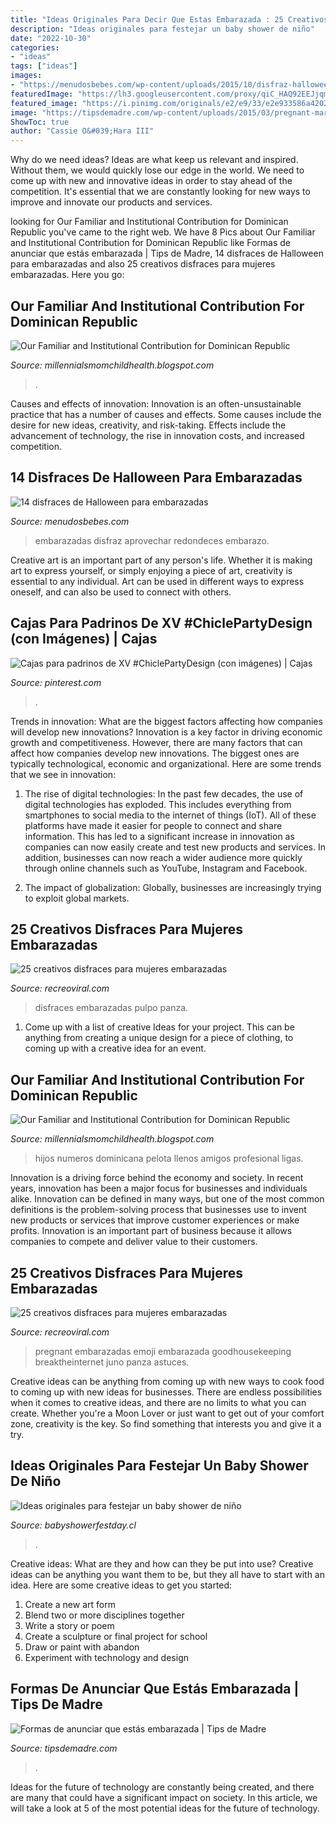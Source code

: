 ```yaml
---
title: "Ideas Originales Para Decir Que Estas Embarazada : 25 Creativos Disfraces Para Mujeres Embarazadas"
description: "Ideas originales para festejar un baby shower de niño"
date: "2022-10-30"
categories:
- "ideas"
tags: ["ideas"]
images:
- "https://menudosbebes.com/wp-content/uploads/2015/10/disfraz-halloween-aprovechar-tripa.jpg"
featuredImage: "https://lh3.googleusercontent.com/proxy/qiC_HAQ92EEJjqmOMBSKdBkxb9Kgzp9HZYmxQPXTvqf4onqTAHWWPSYo8hNHZyxvymOtixu40lUCNCMsYXBguQkfHa8=w1200-h630-n-k-no-nu"
featured_image: "https://i.pinimg.com/originals/e2/e9/33/e2e933586a42026ea1c1f5c17a9bf231.jpg"
image: "https://tipsdemadre.com/wp-content/uploads/2015/03/pregnant-marco.jpg"
ShowToc: true
author: "Cassie O&#039;Hara III"
---
```



Why do we need ideas?
Ideas are what keep us relevant and inspired. Without them, we would quickly lose our edge in the world. We need to come up with new and innovative ideas in order to stay ahead of the competition. It's essential that we are constantly looking for new ways to improve and innovate our products and services.

	

		
looking for Our Familiar and Institutional Contribution for Dominican Republic you've came to the right web. We have 8 Pics about Our Familiar and Institutional Contribution for Dominican Republic like Formas de anunciar que estás embarazada | Tips de Madre, 14 disfraces de Halloween para embarazadas and also 25 creativos disfraces para mujeres embarazadas. Here you go:
		
    
## Our Familiar And Institutional Contribution For Dominican Republic

<img loading=lazy src="https://lh5.googleusercontent.com/proxy/yvvKM9Xgc0YxDnOoF25fbvOGFMX4rJ3Bl9nnR--dTGHcyRyyQ6f_KVlwDvcDPzy5H78kQ24vpGKZpYztLnnA9acWHUI=w1200-h630-n-k-no-nu" onerror="this.onerror=null;this.src='https://tse1.mm.bing.net/th?id=OIP.D7WvbT0u-unrxZruN8KKpAHaFj&amp;pid=15.1';" alt="Our Familiar and Institutional Contribution for Dominican Republic">

_Source: millennialsmomchildhealth.blogspot.com_

>. 

	

Causes and effects of innovation:
Innovation is an often-unsustainable practice that has a number of causes and effects. Some causes include the desire for new ideas, creativity, and risk-taking. Effects include the advancement of technology, the rise in innovation costs, and increased competition.

    
## 14 Disfraces De Halloween Para Embarazadas

<img loading=lazy src="https://menudosbebes.com/wp-content/uploads/2015/10/disfraz-halloween-aprovechar-tripa.jpg" onerror="this.onerror=null;this.src='https://tse2.mm.bing.net/th?id=OIP.azbFzo68ku6UeBqVfxY7TAHaE8&amp;pid=15.1';" alt="14 disfraces de Halloween para embarazadas">

_Source: menudosbebes.com_

>embarazadas disfraz aprovechar redondeces embarazo. 

	

Creative art is an important part of any person's life. Whether it is making art to express yourself, or simply enjoying a piece of art, creativity is essential to any individual. Art can be used in different ways to express oneself, and can also be used to connect with others.

    
## Cajas Para Padrinos De XV #ChiclePartyDesign (con Imágenes) | Cajas

<img loading=lazy src="https://i.pinimg.com/originals/e2/e9/33/e2e933586a42026ea1c1f5c17a9bf231.jpg" onerror="this.onerror=null;this.src='https://tse2.mm.bing.net/th?id=OIP.NtLr-L-rU1jdUNuQ7hqiNAHaJ4&amp;pid=15.1';" alt="Cajas para padrinos de XV #ChiclePartyDesign (con imágenes) | Cajas">

_Source: pinterest.com_

>. 

	

Trends in innovation: What are the biggest factors affecting how companies will develop new innovations?
Innovation is a key factor in driving economic growth and competitiveness. However, there are many factors that can affect how companies develop new innovations. The biggest ones are typically technological, economic and organizational. Here are some trends that we see in innovation:
1. The rise of digital technologies: In the past few decades, the use of digital technologies has exploded. This includes everything from smartphones to social media to the internet of things (IoT). All of these platforms have made it easier for people to connect and share information. This has led to a significant increase in innovation as companies can now easily create and test new products and services. In addition, businesses can now reach a wider audience more quickly through online channels such as YouTube, Instagram and Facebook.

2. The impact of globalization: Globally, businesses are increasingly trying to exploit global markets.

    
## 25 Creativos Disfraces Para Mujeres Embarazadas

<img loading=lazy src="https://www.recreoviral.com/wp-content/uploads/2015/10/Creativos-disfraces-para-mujeres-embarazadas-110.jpg" onerror="this.onerror=null;this.src='https://tse3.mm.bing.net/th?id=OIP.qBJHsdbrraXxZgFWuuW_JQHaKp&amp;pid=15.1';" alt="25 creativos disfraces para mujeres embarazadas">

_Source: recreoviral.com_

>disfraces embarazadas pulpo panza. 

	

1. Come up with a list of creative Ideas for your project. This can be anything from creating a unique design for a piece of clothing, to coming up with a creative idea for an event.

    
## Our Familiar And Institutional Contribution For Dominican Republic

<img loading=lazy src="https://lh3.googleusercontent.com/proxy/qiC_HAQ92EEJjqmOMBSKdBkxb9Kgzp9HZYmxQPXTvqf4onqTAHWWPSYo8hNHZyxvymOtixu40lUCNCMsYXBguQkfHa8=w1200-h630-n-k-no-nu" onerror="this.onerror=null;this.src='https://tse1.mm.bing.net/th?id=OIP.d-pn2nCvKv1byJQCALtrLQHaFj&amp;pid=15.1';" alt="Our Familiar and Institutional Contribution for Dominican Republic">

_Source: millennialsmomchildhealth.blogspot.com_

>hijos numeros dominicana pelota llenos amigos profesional ligas. 

	

Innovation is a driving force behind the economy and society. In recent years, innovation has been a major focus for businesses and individuals alike. Innovation can be defined in many ways, but one of the most common definitions is the problem-solving process that businesses use to invent new products or services that improve customer experiences or make profits. Innovation is an important part of business because it allows companies to compete and deliver value to their customers.

    
## 25 Creativos Disfraces Para Mujeres Embarazadas

<img loading=lazy src="https://www.recreoviral.com/wp-content/uploads/2015/10/Creativos-disfraces-para-mujeres-embarazadas-12.jpg" onerror="this.onerror=null;this.src='https://tse1.mm.bing.net/th?id=OIP.2iQiuXvz6_dwL81oOMXizQHaLH&amp;pid=15.1';" alt="25 creativos disfraces para mujeres embarazadas">

_Source: recreoviral.com_

>pregnant embarazadas emoji embarazada goodhousekeeping breaktheinternet juno panza astuces. 

	

Creative ideas can be anything from coming up with new ways to cook food to coming up with new ideas for businesses. There are endless possibilities when it comes to creative ideas, and there are no limits to what you can create. Whether you're a Moon Lover or just want to get out of your comfort zone, creativity is the key. So find something that interests you and give it a try.

    
## Ideas Originales Para Festejar Un Baby Shower De Niño

<img loading=lazy src="https://babyshowerfestday.cl/wp-content/uploads/2020/02/20.1-768x1024.jpg" onerror="this.onerror=null;this.src='https://tse2.mm.bing.net/th?id=OIP.hsdfNTBq03dR48hSnTFqPgHaJ4&amp;pid=15.1';" alt="Ideas originales para festejar un baby shower de niño">

_Source: babyshowerfestday.cl_

>. 

	

Creative ideas: What are they and how can they be put into use?
Creative ideas can be anything you want them to be, but they all have to start with an idea. Here are some creative ideas to get you started: 
1. Create a new art form 
2. Blend two or more disciplines together 
3. Write a story or poem 
4. Create a sculpture or final project for school 
5. Draw or paint with abandon 
6. Experiment with technology and design 

    
## Formas De Anunciar Que Estás Embarazada | Tips De Madre

<img loading=lazy src="https://tipsdemadre.com/wp-content/uploads/2015/03/pregnant-marco.jpg" onerror="this.onerror=null;this.src='https://tse4.mm.bing.net/th?id=OIP.CJxhl4Rc4BrJYFyL1axn4wHaJ3&amp;pid=15.1';" alt="Formas de anunciar que estás embarazada | Tips de Madre">

_Source: tipsdemadre.com_

>. 

	

Ideas for the future of technology are constantly being created, and there are many that could have a significant impact on society. In this article, we will take a look at 5 of the most potential ideas for the future of technology.


